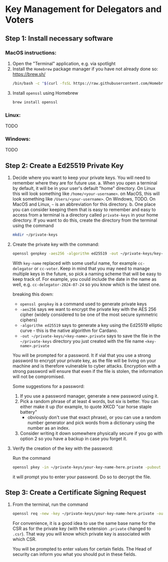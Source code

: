 # Key Management for Delegators and Voters

## Step 1: Install necessary software

### MacOS instructions:

1. Open the "Terminal" application, e.g. via spotlight
2. Install the `Homebrew` package manager if you have not already done so: https://brew.sh/
   ```bash
   /bin/bash -c "$(curl -fsSL https://raw.githubusercontent.com/Homebrew/install/HEAD/install.sh)"
   ```
3. Install `openssl` using Homebrew
   ```bash
   brew install openssl
   ```

### Linux:

TODO

### Windows:

TODO

## Step 2: Create a Ed25519 Private Key

1. Decide where you want to keep your private keys. You will need to remember
   where they are for future use.
   a. When you open a terminal by default, it will be in your user's default
   "home" directory. On Linux this will look something like `/home/<your-username>`.
   on MacOS, this will look something like `/Users/<your-username>`. On
   Windows, TODO. On MacOS and Linux, `~` is an abbreviation for this
   directory.
   b. One place you can consider keeping them that is easy to remember and easy
   to access from a terminal is a directory called `private-keys` in your home
   directory. If you want to do this, create the directory from the terminal
   using the command

   ```bash
   mkdir ~/private-keys
   ```

2. Create the private key with the command:

   ```bash
   openssl genpkey -aes256 -algorithm ed25519 -out ~/private-keys/key-name.private
   ```

   With `key-name` replaced with some useful name, for example `cc-delegator`
   or `cc-voter`. Keep in mind that you may need to manage multiple keys in the
   future, so pick a naming scheme that will be easy to keep track of. For
   example, you could include the date in the name as well, e.g.
   `cc-delegator-2024-07-24` so you know which is the latest one.

   breaking this down:
   - `openssl genpkey` is a command used to generate private keys
   - `-aes256` says we want to encrypt the private key with the AES 256 cipher
      (widely considered to be one of the most secure symmetric ciphers)
   - `-algorithm ed25519` says to generate a key using the Ed25519 elliptic
      curve - this is the native algorithm for Cardano.
   - `-out ~/private-keys/<key-name>.private` says to save the file in the
       `~/private-keys` directory you just created with the file name `<key-name>.private`

   You will be prompted for a password. It if vial that you use a strong
   password to encrypt your private key, as the file will be living on your
   machine and is therefore vulnerable to cyber attacks. Encryption with a
   strong password will ensure that even if the file is stolen, the information
   will not be compromised.

   Some suggestions for a password:

   1. If you use a password manager, generate a new password using it.
   2. Pick a random phrase of at least 4 words, but six is better. You can
      either make it up (for example, to quote XKCD "car horse staple battery"
      - obviously don't use that exact phrase), or you can use a random number
      generator and pick words from a dictionary using the number as an
      index.
   3. Consider writing it down somewhere physically secure if you go with
      option 2 so you have a backup in case you forget it.


3. Verify the creation of the key with the password:

   Run the command

   ```bash
   openssl pkey -in ~/private-keys/your-key-name-here.private -pubout
   ```

   it will prompt you to enter your password. Do so to decrypt the file.

## Step 3: Create a Certificate Signing Request

1. From the terminal, run the command

   ```bash
   openssl req -new -key ~/private-keys/your-key-name-here.private -out ~/private-keys/your-key-name-here.csr
   ```

   For convenience, it is a good idea to use the same base name for the CSR as
   for the private key (with the extension `.private` changed to `.csr`). That
   way you will know which private key is associated with which CSR.

   You will be prompted to enter values for certain fields. The Head of
   security can inform you what you should put in these fields.
